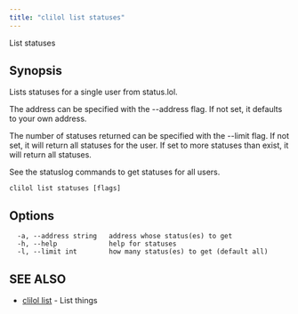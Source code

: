 ```yaml
---
title: "clilol list statuses"
---
```


List statuses

## Synopsis

Lists statuses for a single user from status.lol.

The address can be specified with the --address flag. If not set,
it defaults to your own address.

The number of statuses returned can be specified with the --limit
flag. If not set, it will return all statuses for the user. If
set to more statuses than exist, it will return all statuses.

See the statuslog commands to get statuses for all users.

```
clilol list statuses [flags]
```

## Options

```
  -a, --address string   address whose status(es) to get
  -h, --help             help for statuses
  -l, --limit int        how many status(es) to get (default all)
```

## SEE ALSO

* [clilol list](clilol_list.md)	 - List things
